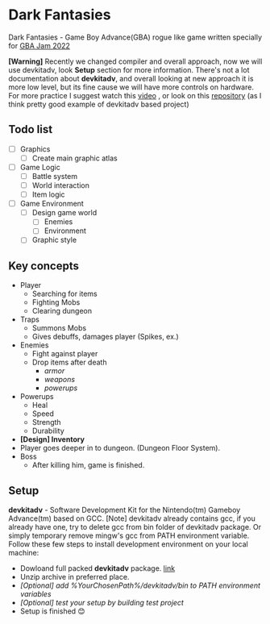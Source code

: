 # Dark Fantasies
Dark Fantasies - Game Boy Advance(GBA) rogue like game written specially for [GBA Jam 2022](https://itch.io/jam/gbajam22)


**[Warning]** Recently we changed compiler and overall approach, now we will use devkitadv, look **Setup** section for more information.
There's not a lot documentation about **devkitadv**, and overall looking at new approach it is more low level, but its fine cause we will have more controls on hardware. For more practice I suggest watch this [video](https://www.youtube.com/watch?v=6ecgELrwAnQ&t=387s) , or look on this [repository](https://github.com/3DSage/GBA_Mode_5_Starter) (as I think pretty good example of devkitadv based project)

## Todo list
- [ ] Graphics
    - [ ] Create main graphic atlas
- [ ] Game Logic
    - [ ] Battle system
    - [ ] World interaction
    - [ ] Item logic
- [ ] Game Environment
    - [ ] Design game world
        - [ ] Enemies
        - [ ] Environment
    - [ ] Graphic style

## Key concepts
- Player
    - Searching for items
    - Fighting Mobs
    - Clearing dungeon
- Traps
    - Summons Mobs
    - Gives debuffs, damages player (Spikes, ex.)
- Enemies
    - Fight against player
    - Drop items after death
        - *armor*
        - *weapons*
        - *powerups*
- Powerups
    - Heal
    - Speed
    - Strength
    - Durability
- **[Design] Inventory**
- Player goes deeper in to dungeon. (Dungeon Floor System).
- Boss
    - After killing him, game is finished.

## Setup

**devkitadv** - Software Development Kit for the Nintendo(tm) Gameboy Advance(tm) based on GCC.
[Note] devkitadv already contains gcc, if you already have one, try to delete gcc from bin folder of devkitadv package. Or simply temporary remove mingw's gcc from PATH environment variable.  
Follow these few steps to install development environment on your local machine:
- Dowloand full packed **devkitadv** package. [link](https://drive.google.com/file/d/1e5EfY6YxEkvzd7Fgp4rJgkPiA7NVlmBN/view?usp=sharing)
- Unzip archive in preferred place.
- *[Optional] add %YourChosenPath%/devkitadv/bin to PATH environment variables*
- *[Optional] test your setup by building test project*
- Setup is finished 😊
